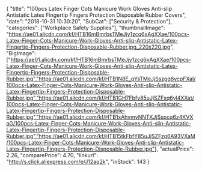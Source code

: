 {
	"title": "100pcs Latex Finger Cots Manicure Work Gloves Anti-slip Antistatic Latex Fingertip Fingers Protection Disposable Rubber Covers",
	"date": "2018-10-31 10:30:20",
	"SubCat": ["Security & Protection"],
	"categories": ["Workplace Safety Supplies"],
	"thumbnailImage": "https://ae01.alicdn.com/kf/HTB16mBmrbsTMeJjy1zcq6xAgXXae/100pcs-Latex-Finger-Cots-Manicure-Work-Gloves-Anti-slip-Antistatic-Latex-Fingertip-Fingers-Protection-Disposable-Rubber.jpg_220x220.jpg",
	"BigImage": ["https://ae01.alicdn.com/kf/HTB16mBmrbsTMeJjy1zcq6xAgXXae/100pcs-Latex-Finger-Cots-Manicure-Work-Gloves-Anti-slip-Antistatic-Latex-Fingertip-Fingers-Protection-Disposable-Rubber.jpg","https://ae01.alicdn.com/kf/HTB1N8E_qYsTMeJjSszgq6ycpFXaI/100pcs-Latex-Finger-Cots-Manicure-Work-Gloves-Anti-slip-Antistatic-Latex-Fingertip-Fingers-Protection-Disposable-Rubber.jpg","https://ae01.alicdn.com/kf/HTB1GH7Fbfv85uJjSZFxq6yl4XXat/100pcs-Latex-Finger-Cots-Manicure-Work-Gloves-Anti-slip-Antistatic-Latex-Fingertip-Fingers-Protection-Disposable-Rubber.jpg","https://ae01.alicdn.com/kf/HTB1xAhvmvNNTKJjSspcq6z4KVXaG/100pcs-Latex-Finger-Cots-Manicure-Work-Gloves-Anti-slip-Antistatic-Latex-Fingertip-Fingers-Protection-Disposable-Rubber.jpg","https://ae01.alicdn.com/kf/HTB15tkFbfY85uJjSZFzq6A93VXaM/100pcs-Latex-Finger-Cots-Manicure-Work-Gloves-Anti-slip-Antistatic-Latex-Fingertip-Fingers-Protection-Disposable-Rubber.jpg"],
	"actualPrice": 2.26,
	"comparePrice": 4.70,
	"linkurl": "http://s.click.aliexpress.com/e/J12aq2k",
	"inStock": 143
}

